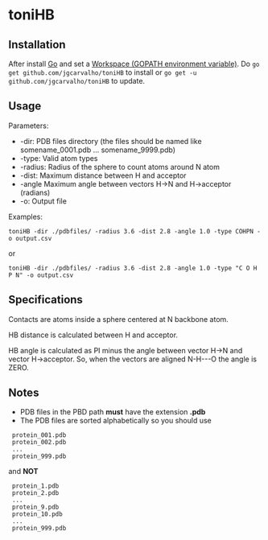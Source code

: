 # toniHB

## Installation

After install [Go](https://golang.org/) and set a [Workspace (GOPATH environment variable)](https://golang.org/doc/code.html#Workspaces). Do `go get github.com/jgcarvalho/toniHB` to install or `go get -u github.com/jgcarvalho/toniHB` to update.

## Usage

Parameters:
- -dir: PDB files directory (the files should be named like somename_0001.pdb ... somename_9999.pdb)
- -type: Valid atom types
- -radius: Radius of the sphere to count atoms around N atom
- -dist: Maximum distance between H and acceptor
- -angle Maximum angle between vectors H->N and H->acceptor (radians)
- -o: Output file

Examples:

`toniHB -dir ./pdbfiles/ -radius 3.6 -dist 2.8 -angle 1.0 -type COHPN -o output.csv`

or

`toniHB -dir ./pdbfiles/ -radius 3.6 -dist 2.8 -angle 1.0 -type "C O H P N" -o output.csv`

## Specifications

Contacts are atoms inside a sphere centered at N backbone atom.

HB distance is calculated between H and acceptor.

HB angle is calculated as PI minus the angle between vector H->N and vector H->acceptor. So, when the vectors are aligned N-H---O the angle is ZERO.    

## Notes

- PDB files in the PBD path **must** have the extension **.pdb**
- The PDB files are sorted alphabetically so you should use
```
 protein_001.pdb
 protein_002.pdb
 ...
 protein_999.pdb
 ```
 and **NOT**
 ```
  protein_1.pdb
  protein_2.pdb
  ...
  protein_9.pdb
  protein_10.pdb
  ...
  protein_999.pdb
  ```
